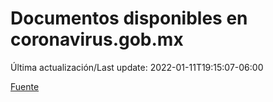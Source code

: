 # Documentos disponibles en coronavirus.gob.mx

Última actualización/Last update: 2022-01-11T19:15:07-06:00

 [Fuente](https://coronavirus.gob.mx/)
